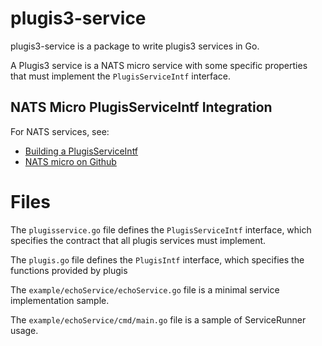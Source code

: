 # plugis3-service

plugis3-service is a package to write plugis3 services in Go.

A Plugis3 service is a NATS micro service with some specific properties that must implement the `PlugisServiceIntf` interface.

## NATS Micro PlugisServiceIntf Integration

For NATS services, see:
- [Building a PlugisServiceIntf](https://docs.nats.io/using-nats/nex/getting-started/building-service)
- [NATS micro on Github](https://github.com/nats-io/nats.go/tree/main/micro)

# Files

The `plugisservice.go` file defines the `PlugisServiceIntf` interface, which specifies the contract that all plugis services must implement.

The `plugis.go` file defines the `PlugisIntf` interface, which specifies the functions provided by plugis

The `example/echoService/echoService.go` file is a minimal service implementation sample.

The `example/echoService/cmd/main.go` file is a sample of ServiceRunner usage.